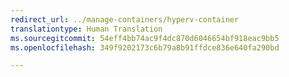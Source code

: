 ```yaml
---
redirect_url: ../manage-containers/hyperv-container
translationtype: Human Translation
ms.sourcegitcommit: 54eff4bb74ac9f4dc870d6046654bf918eac9bb5
ms.openlocfilehash: 349f9202173c6b79a8b91ffdce836e640fa290bd

---
```



<!--HONumber=Jan17_HO3-->


